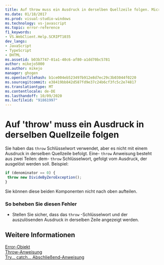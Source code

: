 ```yaml
---
title: Auf throw muss ein Ausdruck in derselben Quellzeile folgen. Microsoft-Dokumentation
ms.date: 01/18/2017
ms.prod: visual-studio-windows
ms.technology: vs-javascript
ms.topic: error-reference
f1_keywords:
- VS.WebClient.Help.SCRIPT1035
dev_langs:
- JavaScript
- TypeScript
- DHTML
ms.assetid: b03b7747-01a1-40c6-af80-a1dd70bc5781
author: mikejo5000
ms.author: mikejo
manager: ghogen
ms.openlocfilehash: b1ce004eb523497b912e8d7ec29c3b03044f0220
ms.sourcegitcommit: e38419bb842d587fd9e37c24b6cf3fc5c2e74817
ms.translationtype: MT
ms.contentlocale: de-DE
ms.lasthandoff: 10/09/2020
ms.locfileid: "91861997"
---
```

# <a name="throw-must-be-followed-by-an-expression-on-the-same-source-line"></a>Auf 'throw' muss ein Ausdruck in derselben Quellzeile folgen
Sie haben das `throw` Schlüsselwort verwendet, aber es nicht mit einem Ausdruck in derselben Quellzeile befolgt. Eine- `throw` Anweisung besteht aus zwei Teilen: dem- `throw` Schlüsselwort, gefolgt vom Ausdruck, der ausgelöst werden soll. Beispiel:  
  
```JavaScript  
if (denominator == 0) {  
 throw new DivideByZeroException();  
}  
```  
  
 Sie können diese beiden Komponenten nicht nach oben aufteilen.  
  
### <a name="to-correct-this-error"></a>So beheben Sie diesen Fehler  
  
- Stellen Sie sicher, dass das `throw` -Schlüsselwort und der auszulösenden Ausdruck in derselben Zeile angezeigt werden.  
  
## <a name="see-also"></a>Weitere Informationen  
 [Error-Objekt](https://developer.mozilla.org/docs/Web/JavaScript/Reference/Global_Objects/Error)   
 [Throw-Anweisung](https://developer.mozilla.org/docs/Web/JavaScript/Reference/Statements/throw)   
 [Try... catch... Abschließend-Anweisung](https://developer.mozilla.org/docs/Web/JavaScript/Reference/Statements/try...catch)